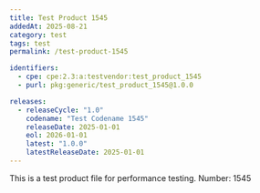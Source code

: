 ```yaml
---
title: Test Product 1545
addedAt: 2025-08-21
category: test
tags: test
permalink: /test-product-1545

identifiers:
  - cpe: cpe:2.3:a:testvendor:test_product_1545
  - purl: pkg:generic/test_product_1545@1.0.0

releases:
  - releaseCycle: "1.0"
    codename: "Test Codename 1545"
    releaseDate: 2025-01-01
    eol: 2026-01-01
    latest: "1.0.0"
    latestReleaseDate: 2025-01-01
---
```


This is a test product file for performance testing. Number: 1545
